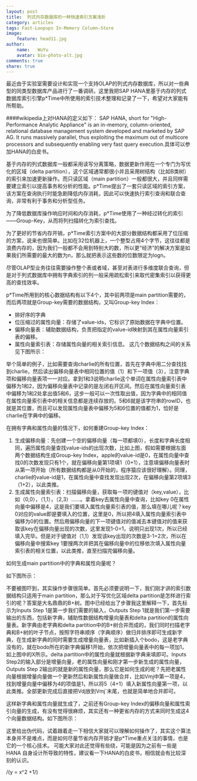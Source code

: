 ```yaml
---
layout: post
title:  列式内存数据库的一种快速索引方案浅析
category: articles
tags: Fast-Loopups In-Memory Column-Store
image:
    feature: head11.jpg
author:
    name:   WuYu
    avatar: bio-photo-alt.jpg
comments: true
share: true
---
```


<script type="text/javascript" src="http://cdn.mathjax.org/mathjax/latest/MathJax.js?config=default"></script>

最近由于实验室需要设计和实现一个支持OLAP的列式内存数据库，所以对一些典型的同类型数据库产品进行了一番调研。这里我把SAP HANA里基于内存的列式数据库索引引擎p*Time中所使用的索引技术整理和记录了一下，希望对大家能有所帮助。

####wikipedia上对HANA的定义如下：
SAP HANA, short for "High-Performance Analytic Appliance" is an in-memory, column-oriented, relational database management system developed and marketed by SAP AG. It runs massively parallel, thus exploiting the maximum out of multicore processors and subsequently enabling very fast query execution.具体可以参加HANA的白皮书。

基于内存的列式数据库一般都采用读写分离策略，数据更新作用在一个专门为写优化的区域（delta partition），这个区域通常都很小并且采用树结构（比如B类树）的索引来加速更新操作。而只读区域（main partition）一般都很大，并且同样需要建立索引以提高事务和分析的性能。p*Time提出了一套只读区域的索引方案，该方案在查询执行时能急剧降低内存消耗，因此可以快速执行索引查询和联合查询，非常有利于事务和分析型任务。

为了降低数据库操作响应时间和内存消耗，p*Time使用了一种经过转化的索引——Group-Key，从而将列扫描转化为索引查找。

为了更好的节省内存开销，p*Time索引方案中的大部分数据结构都采用了位压缩的方案，说来也很简单。比如在32位机器上，一个整型占用4个字节，这往往都是浪费内存的，因为我们一般都不会用到特别大的数，所以更“经济”的解决方案是如果我们所需要的最大的数为n，那么就把表示这些数的位数限定为logn。

尽管OLAP型业务往往需要操作整个表或者域，甚至对表进行多维度联合查询，但是对于列式数据库中拥有字典索引的列一般采用疏松索引来取代密集索引以获得更高的查找效率。

p*Time所用到的核心数据结构有以下4个，其中前两项是main partition需要的，而后两项就是Group-key需要的数据结构，又叫Group-key Index：
- 排好序的字典
- 位压缩过的属性向量：存储了value-ids，它标识了原始数据在字典中位置。
- 偏移向量表：辅助数据结构，负责把指定的value-id映射到其在属性向量索引表的偏移。
- 属性向量索引表：存储属性向量的相关索引信息。
这几个数据结构之间的关系见下图所示：


举个简单的例子，比如需要查询charlie的所有位置，首先在字典中用二分查找找到charlie，然后读出偏移向量表中相同位置的值（1）和下一项值（3），注意字典项和偏移向量表项一一对应。拿到1和3说明charlie这个单词在属性向量索引表中偏移为1和2，因为偏移向量表中记录的是左闭右开区间。然后在属性向量索引表中偏移为1和2处拿出值5和6，这步一般可以一次性取出值，因为字典中的相同值在属性向量索引表中的相关信息都是连续存放的。5和6就是该字符串的rowID，也就是其位置，而且可以发现属性向量表中偏移为5和6位置的值都为1，恰好是charlie在字典中的偏移。

在拥有字典和属性向量的情况下，如何重建Group-key Index：
1. 生成偏移向量：先创建一个空的偏移向量（每一项都填0），长度和字典长度相同，遍历属性向量查找value-ids的出现次数，比如上图，假如需要根据左面两个数据结构生成Group-key Index，apple的value-id是0，在属性向量中查找0的次数发现只有1个，就在偏移向量第1项填1（0+1），注意填偏移向量表时从第一项开始（所有数据结构都是从0开始的，程序猿应该很好理解）。同理，charlie的value-id是1，在属性向量中查找发现出现2次，在偏移向量第2项填3（1+2），以此类推。
2. 生成属性向量索引表：扫描偏移向量，获取每一项的键值对（key,value），比如（0,0），（1,1），（2,3）......。拿着key去属性向量中查询，比如key 0在属性向量中偏移是4，这是我们要填入属性向量索引表的值，那么填在哪儿呢？key 0对应的value即是要填入的位置，这里是0，所以把4填入属性向量索引表中偏移为0的位置。然后用偏移向量的下一项键值对的值减去本键值对的值来获取该key在偏移向量出现的次数，这里发现1-0=1，说明只出现1次，所以已经填入完毕。但是对于键值对（1,1）发现该key出现的次数是3-1=2次，所以在偏移向量中搜索key 1要搜两次并把其在偏移向量中的位移依次填入属性向量索引表的相关位置，以此类推，直至扫描完偏移向量。

如何生成main partition中的字典和属性向量呢？

如下图所示：

不要被图吓到，其实操作步骤很简单。首先必须要说明一下，我们刚才讲的索引数据结构只适用于main partition，那么对于写优化区域delta partition是怎样进行索引的呢？答案是大名鼎鼎的B+树。图中已经给出了步骤我这里解释一下，首先标示为Inputs Step 1是第一步我们需要的输入，Outputs Step 1就是我们第一步需要输出的东西，包括新字典，辅助性数据结构增量向量表和delta partition的属性向量表。新字典由老字典和delta partition中的B+树合并而成的，我们同时扫描老字典和B+树的叶子节点，按照字符串顺序（字典顺序）做归并排序即可生成新字典，在生成新字典的同时需要生成增量向量表，比如新插入个bodo，这是老字典没有的，就在bodo所在的新字典偏移1开始，依次把增量向量表中的每一项加1，如上图中的X所示。delta partition中的属性向量就根据新字典来填即可。Inputs Step2的输入部分是增量向量，老的属性向量和刚才第一步新生成的属性向量，Outputs Step 2输出的就是新的属性向量，那么它是如何生成的呢？先把老属性向量根据增量向量做一个更新然后和新属性向量做合并，比如Vmj中第一项是4，找到增量向量中偏移为4的项值是1，所以将5（4+1）填入新属性向量第一项，以此类推。全部更新完成后直接把Vdj放到Vmj`末尾，也就是简单地合并即可。

这样新字典和属性向量就生成了，之前还有Group-key Index的偏移向量和属性索引向量的生成，有没有觉得很麻烦，其实还有一种更省内存的方式来同时生成这4个向量数据结构。如下图所示：

这里给出伪代码，试着跟着走一下相信大家就可以理解如何操作了，其实这个算法本身并不是难点，而是如何尽量节省内存开销才是p*Time重点关注的事情，也是它的一个核心技术。
可能大家对此还觉得有些绕，可能是因为之前有一些是HANA 自身设计所导致的特性，建议看一下HANA的白皮书，相信就会有比较深刻的认识。

/(y = x^2 +1/)
